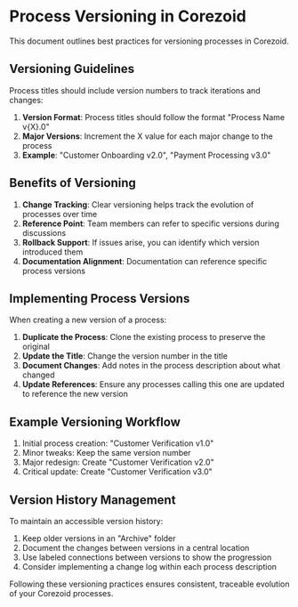 # Process Versioning in Corezoid

This document outlines best practices for versioning processes in Corezoid.

## Versioning Guidelines

Process titles should include version numbers to track iterations and changes:

1. **Version Format**: Process titles should follow the format "Process Name v{X}.0"
2. **Major Versions**: Increment the X value for each major change to the process
3. **Example**: "Customer Onboarding v2.0", "Payment Processing v3.0"

## Benefits of Versioning

1. **Change Tracking**: Clear versioning helps track the evolution of processes over time
2. **Reference Point**: Team members can refer to specific versions during discussions
3. **Rollback Support**: If issues arise, you can identify which version introduced them
4. **Documentation Alignment**: Documentation can reference specific process versions

## Implementing Process Versions

When creating a new version of a process:

1. **Duplicate the Process**: Clone the existing process to preserve the original
2. **Update the Title**: Change the version number in the title
3. **Document Changes**: Add notes in the process description about what changed
4. **Update References**: Ensure any processes calling this one are updated to reference the new
   version

## Example Versioning Workflow

1. Initial process creation: "Customer Verification v1.0"
2. Minor tweaks: Keep the same version number
3. Major redesign: Create "Customer Verification v2.0"
4. Critical update: Create "Customer Verification v3.0"

## Version History Management

To maintain an accessible version history:

1. Keep older versions in an "Archive" folder
2. Document the changes between versions in a central location
3. Use labeled connections between versions to show the progression
4. Consider implementing a change log within each process description

Following these versioning practices ensures consistent, traceable evolution of your Corezoid
processes.
